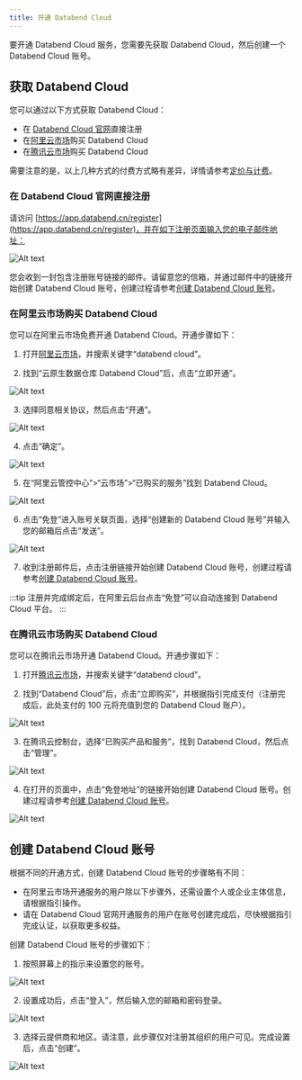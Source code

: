 ```yaml
---
title: 开通 Databend Cloud
---
```


要开通 Databend Cloud 服务，您需要先获取 Databend Cloud，然后创建一个 Databend Cloud 账号。

## 获取 Databend Cloud

您可以通过以下方式获取 Databend Cloud：

- 在 [Databend Cloud 官网](https://www.databend.cn/)直接注册
- 在[阿里云市场](https://www.aliyun.com/search?k=%E4%BA%91%E5%8E%9F%E7%94%9F%E6%95%B0%E6%8D%AE%E4%BB%93%E5%BA%93%20Databend%20Cloud&scene=market)购买 Databend Cloud
- 在[腾讯云市场](https://market.cloud.tencent.com/products/40683?keyword=databend)购买 Databend Cloud

需要注意的是，以上几种方式的付费方式略有差异，详情请参考[定价与计费](../00-overview/00-editions/02-dc/03-pricing.md)。

### 在 Databend Cloud 官网直接注册

请访问 [https://app.databend.cn/register](https://app.databend.cn/register)，并在如下注册页面输入您的电子邮件地址：

![Alt text](@site/static/img/documents_cn/getting-started/register.png)

您会收到一封包含注册账号链接的邮件。请留意您的信箱，并通过邮件中的链接开始创建 Databend Cloud 账号，创建过程请参考[创建 Databend Cloud 账号](#创建-databend-cloud-账号)。

### 在阿里云市场购买 Databend Cloud

您可以在阿里云市场免费开通 Databend Cloud。开通步骤如下：

1. 打开[阿里云市场](https://www.aliyun.com/search?k=%E4%BA%91%E5%8E%9F%E7%94%9F%E6%95%B0%E6%8D%AE%E4%BB%93%E5%BA%93%20Databend%20Cloud&scene=market)，并搜索关键字“databend cloud”。

2. 找到“云原生数据仓库 Databend Cloud”后，点击“立即开通”。

![Alt text](@site/static/img/documents/getting-started/aliyun-buy.png)

3. 选择同意相关协议，然后点击“开通”。

![Alt text](@site/static/img/documents/getting-started/aliyun-agree.png)

4. 点击“确定”。

![Alt text](@site/static/img/documents/getting-started/aliyun-ok.png)

5. 在“阿里云管控中心”>“云市场”>“已购买的服务”找到 Databend Cloud。

![Alt text](@site/static/img/documents/getting-started/activate-1.png)

6. 点击“免登”进入账号关联页面，选择“创建新的 Databend Cloud 账号”并输入您的邮箱后点击“发送”。

![Alt text](@site/static/img/documents/getting-started/activate-2.jpg)

7. 收到注册邮件后，点击注册链接开始创建 Databend Cloud 账号，创建过程请参考[创建 Databend Cloud 账号](#创建-databend-cloud-账号)。

:::tip
注册并完成绑定后，在阿里云后台点击“免登”可以自动连接到 Databend Cloud 平台。
:::

### 在腾讯云市场购买 Databend Cloud

您可以在腾讯云市场开通 Databend Cloud。开通步骤如下：

1. 打开[腾讯云市场](https://market.cloud.tencent.com/products/40683?keyword=databend)，并搜索关键字“databend cloud”。

2. 找到“Databend Cloud”后，点击“立即购买”，并根据指引完成支付（注册完成后，此处支付的 100 元将充值到您的 Databend Cloud 账户）。

![Alt text](@site/static/img/documents/getting-started/tencent-market.png)

3. 在腾讯云控制台，选择“已购买产品和服务”，找到 Databend Cloud，然后点击“管理”。

![Alt text](@site/static/img/documents/getting-started/tencent-manage.png)

4. 在打开的页面中，点击“免登地址”的链接开始创建 Databend Cloud 账号。创建过程请参考[创建 Databend Cloud 账号](#创建-databend-cloud-账号)。

![Alt text](@site/static/img/documents/getting-started/tencent-address.png)

## 创建 Databend Cloud 账号

根据不同的开通方式，创建 Databend Cloud 账号的步骤略有不同：

- 在阿里云市场开通服务的用户除以下步骤外，还需设置个人或企业主体信息，请根据指引操作。
- 请在 Databend Cloud 官网开通服务的用户在账号创建完成后，尽快根据指引完成认证，以获取更多权益。

创建 Databend Cloud 账号的步骤如下：

1. 按照屏幕上的指示来设置您的账号。

![Alt text](@site/static/img/documents_cn/getting-started/01.png)

2. 设置成功后，点击“登入”，然后输入您的邮箱和密码登录。

![Alt text](@site/static/img/documents_cn/getting-started/01-2.png)

3. 选择云提供商和地区。请注意，此步骤仅对注册其组织的用户可见。完成设置后，点击“创建”。

![Alt text](@site/static/img/documents_cn/getting-started/02.png)
